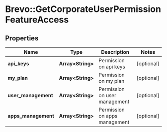 # Brevo::GetCorporateUserPermissionFeatureAccess

## Properties
Name | Type | Description | Notes
------------ | ------------- | ------------- | -------------
**api_keys** | **Array&lt;String&gt;** | Permission on api keys | [optional] 
**my_plan** | **Array&lt;String&gt;** | Permission on my plan | [optional] 
**user_management** | **Array&lt;String&gt;** | Permission on user management | [optional] 
**apps_management** | **Array&lt;String&gt;** | Permission on apps management | [optional] 


